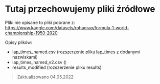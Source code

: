 # Tutaj przechowujemy pliki źródłowe
Pliki nie opisane to pliki pobrane z: https://www.kaggle.com/datasets/rohanrao/formula-1-world-championship-1950-2020

Opisy plików:
- lap_times_named.csv (rozszerzenie pliku lap_times z dodanymi nazwiskami)
- lap_times_named_v2.csv ()
- results_modified (rozszerzenie pliku results) 

> Zaktualizowano 04.05.2022

